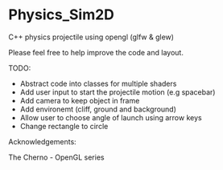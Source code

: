 # Physics_Sim2D
C++ physics projectile using opengl (glfw & glew)


Please feel free to help improve the code and layout.


TODO:

- Abstract code into classes for multiple shaders
- Add user input to start the projectile motion (e.g spacebar)
- Add camera to keep object in frame
- Add environemt (cliff, ground and background)
- Allow user to choose angle of launch using arrow keys
- Change rectangle to circle




Acknowledgements:

The Cherno - OpenGL series 
